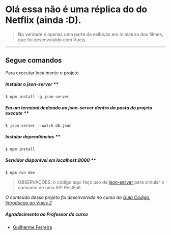 # Olá essa não é uma réplica do do Netflix (ainda :D).

> Na verdade é apenas uma parte da exibição em miniatura dos filmes, que foi desenvolvido com Vuejs.

----
## Segue comandos
Para executar localmente o projeto

##### Instalar o json-server **

    $ npm install -g json-server

##### Em um terminal dedicado ao json-server dentro da pasta do projeto execute ** 

    $ json-server --watch db.json

##### Instalar dependências ** 
 
    $ npm install

##### Servidor disponível em localhost:8080 ** 

    $ npm run dev

> OBSERVAÇÕES: o código aqui faço uso de [json-server](https://github.com/typicode/json-server) para simular o consumo de uma API RestFull. 

*O conteúdo desse projeto foi desenvolvido no curso do [Guia Código](https://www.guiacodigo.com), [Introducao ao Vuejs 2](https://www.guiacodigo.com/curso/23/introducao-ao-vuejs-2)*

##### Agradecimento ao Professor do curso
* [Guilherme Ferreira](https://github.com/guiferreira)

